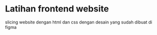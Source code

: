 # Latihan frontend website

slicing website dengan html dan css dengan desain yang sudah dibuat di figma



